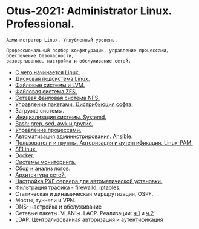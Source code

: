 # Otus-2021: Administrator Linux. Professional.

```
Администратор Linux. Углубленный уровень.

Профессиональный подбор конфигурации, управление процессами, обеспечение безопасности, 
развертывание, настройка и обслуживание сетей.
```

* [С чего начинается Linux.](./001.md)
* [Дисковая подсистема Linux.](./002.md)
* [Файловые системы и LVM.](./003.md)
* [Файловая система ZFS.](./004.md)
* [Сетевая файловая система NFS.](./005.md)
* [Управление пакетами. Дистрибьюция софта.](./006.md)
* Загрузка системы.
* [Инициализация системы. Systemd.](./008.md)
* [Bash: grep, sed, awk и другие.](./010.md)
* [Управление процессами.](./011.md)
* [Автоматизация администрирования. Ansible.](./014.md)
* [Пользователи и группы. Авторизация и аутентификация. Linux-PAM.](./015.md)
* [SELinux.](./017.md)
* [Docker.](./018.md)
* [Системы мониторинга.](./020.md)
* [Сбор и анализ логов.](./023.md)
* [Архитектура сетей.](./026.md)
* [Настройка PXE сервера для автоматической установки.](./027.md)
* [Фильтрация трафика - firewalld, iptables.](./027_2.md)
* Статическая и динамическая маршрутизация, OSPF.
* Мосты, туннели и VPN.
* DNS- настройка и обслуживание
* Сетевые пакеты. VLAN'ы. LACP. Реализации: [ч.1](./033.md) и [ч.2](./033_part2.md)
* LDAP. Централизованная авторизация и аутентификация 